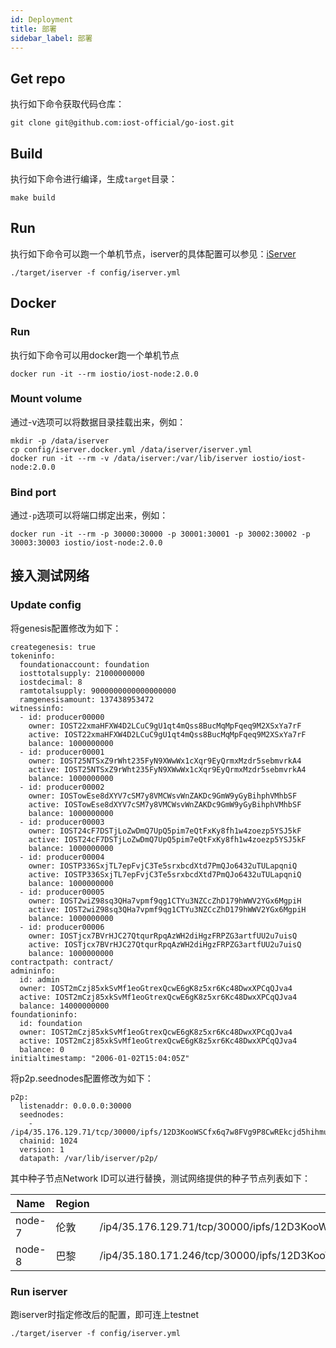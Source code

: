 ```yaml
---
id: Deployment
title: 部署
sidebar_label: 部署
---
```


## Get repo

执行如下命令获取代码仓库：

```
git clone git@github.com:iost-official/go-iost.git
```

## Build

执行如下命令进行编译，生成`target`目录：

```
make build
```

## Run

执行如下命令可以跑一个单机节点，iserver的具体配置可以参见：[iServer](iServer)

```
./target/iserver -f config/iserver.yml
```

## Docker

### Run

执行如下命令可以用docker跑一个单机节点

```
docker run -it --rm iostio/iost-node:2.0.0
```

### Mount volume

通过-v选项可以将数据目录挂载出来，例如：

```
mkdir -p /data/iserver
cp config/iserver.docker.yml /data/iserver/iserver.yml
docker run -it --rm -v /data/iserver:/var/lib/iserver iostio/iost-node:2.0.0
```

### Bind port

通过`-p`选项可以将端口绑定出来，例如：

```
docker run -it --rm -p 30000:30000 -p 30001:30001 -p 30002:30002 -p 30003:30003 iostio/iost-node:2.0.0
```

## 接入测试网络

### Update config

将genesis配置修改为如下：

```
creategenesis: true
tokeninfo:
  foundationaccount: foundation
  iosttotalsupply: 21000000000
  iostdecimal: 8
  ramtotalsupply: 9000000000000000000
  ramgenesisamount: 137438953472
witnessinfo:
  - id: producer00000
    owner: IOST22xmaHFXW4D2LCuC9gU1qt4mQss8BucMqMpFqeq9M2XSxYa7rF
    active: IOST22xmaHFXW4D2LCuC9gU1qt4mQss8BucMqMpFqeq9M2XSxYa7rF
    balance: 1000000000
  - id: producer00001
    owner: IOST25NTSxZ9rWht235FyN9XWwWx1cXqr9EyQrmxMzdr5sebmvrkA4
    active: IOST25NTSxZ9rWht235FyN9XWwWx1cXqr9EyQrmxMzdr5sebmvrkA4
    balance: 1000000000
  - id: producer00002
    owner: IOSTowEse8dXYV7cSM7y8VMCWsvWnZAKDc9GmW9yGyBihphVMhbSF
    active: IOSTowEse8dXYV7cSM7y8VMCWsvWnZAKDc9GmW9yGyBihphVMhbSF
    balance: 1000000000
  - id: producer00003
    owner: IOST24cF7DSTjLoZwDmQ7UpQ5pim7eQtFxKy8fh1w4zoezp5YSJ5kF
    active: IOST24cF7DSTjLoZwDmQ7UpQ5pim7eQtFxKy8fh1w4zoezp5YSJ5kF
    balance: 1000000000
  - id: producer00004
    owner: IOSTP336SxjTL7epFvjC3Te5srxbcdXtd7PmQJo6432uTULapqniQ
    active: IOSTP336SxjTL7epFvjC3Te5srxbcdXtd7PmQJo6432uTULapqniQ
    balance: 1000000000
  - id: producer00005
    owner: IOST2wiZ98sq3QHa7vpmf9qg1CTYu3NZCcZhD179hWWV2YGx6MgpiH
    active: IOST2wiZ98sq3QHa7vpmf9qg1CTYu3NZCcZhD179hWWV2YGx6MgpiH
    balance: 1000000000
  - id: producer00006
    owner: IOSTjcx7BVrHJC27QtqurRpqAzWH2diHgzFRPZG3artfUU2u7uisQ
    active: IOSTjcx7BVrHJC27QtqurRpqAzWH2diHgzFRPZG3artfUU2u7uisQ
    balance: 1000000000
contractpath: contract/
admininfo:
  id: admin
  owner: IOST2mCzj85xkSvMf1eoGtrexQcwE6gK8z5xr6Kc48DwxXPCqQJva4
  active: IOST2mCzj85xkSvMf1eoGtrexQcwE6gK8z5xr6Kc48DwxXPCqQJva4
  balance: 14000000000
foundationinfo:
  id: foundation
  owner: IOST2mCzj85xkSvMf1eoGtrexQcwE6gK8z5xr6Kc48DwxXPCqQJva4
  active: IOST2mCzj85xkSvMf1eoGtrexQcwE6gK8z5xr6Kc48DwxXPCqQJva4
  balance: 0
initialtimestamp: "2006-01-02T15:04:05Z"
```

将p2p.seednodes配置修改为如下：

```
p2p:
  listenaddr: 0.0.0.0:30000
  seednodes:
    - /ip4/35.176.129.71/tcp/30000/ipfs/12D3KooWSCfx6q7w8FVg9P8CwREkcjd5hihmujdQKttuXgAGWh6a
  chainid: 1024
  version: 1
  datapath: /var/lib/iserver/p2p/
```

其中种子节点Network ID可以进行替换，测试网络提供的种子节点列表如下：

| Name   | Region | Network ID                                                                              |
| ------ | ------ | --------------------------------------------------------------------------------------- |
| node-7 | 伦敦 | /ip4/35.176.129.71/tcp/30000/ipfs/12D3KooWSCfx6q7w8FVg9P8CwREkcjd5hihmujdQKttuXgAGWh6a |
| node-8 | 巴黎 | /ip4/35.180.171.246/tcp/30000/ipfs/12D3KooWMBoNscv9tKUioseQemmrWFmEBPcLatRfWohAdkDQWb9w |

### Run iserver

跑iserver时指定修改后的配置，即可连上testnet

```
./target/iserver -f config/iserver.yml
```
